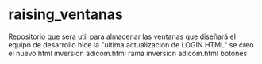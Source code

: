 # raising_ventanas
Repositorio que sera util para almacenar las ventanas que diseñará el equipo de desarrollo
hice la "ultima actualizacion de LOGIN.HTML"
se creo el nuevo html inversion adicom.html
rama inversion adicom.html
botones